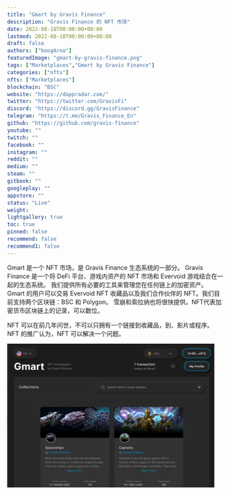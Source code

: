 ```yaml
---
title: "Gmart by Gravis Finance"
description: "Gravis Finance 的 NFT 市场"
date: 2022-08-18T00:00:00+08:00
lastmod: 2022-08-18T00:00:00+08:00
draft: false
authors: ["boogArno"]
featuredImage: "gmart-by-gravis-finance.png"
tags: ["Marketplaces","Gmart by Gravis Finance"]
categories: ["nfts"]
nfts: ["Marketplaces"]
blockchain: "BSC"
website: "https://dappradar.com/"
twitter: "https://twitter.com/GravisFi"
discord: "https://discord.gg/GravisFinance"
telegram: "https://t.me/Gravis_Finance_En"
github: "https://github.com/gravis-finance"
youtube: ""
twitch: ""
facebook: ""
instagram: ""
reddit: ""
medium: ""
steam: ""
gitbook: ""
googleplay: ""
appstore: ""
status: "Live"
weight: 
lightgallery: true
toc: true
pinned: false
recommend: false
recommend1: false
---
```

Gmart 是一个 NFT 市场，是 Gravis Finance 生态系统的一部分。 Gravis Finance 是一个将 DeFi 平台、游戏内资产的 NFT 市场和 Evervoid 游戏结合在一起的生态系统。 我们提供所有必要的工具来管理您在任何链上的加密资产。Gmart 的用户可以交易 Evervoid NFT 收藏品以及我们合作伙伴的 NFT。我们目前支持两个区块链：BSC 和 Polygon。 雪崩和索拉纳也将很快提供。NFT代表加密货币区块链上的记录，可以数位。

NFT 可以在前几年问世，不可以只拥有一个链接到收藏品，到、影片或程序。NFT 的推广认为，NFT 可以解决一个问题。

![gmartbygravisfinance-dapp-marketplaces-bsc-image1_d07731e3740471e632086663f430cea5](gmartbygravisfinance-dapp-marketplaces-bsc-image1_d07731e3740471e632086663f430cea5.png)